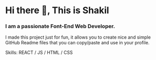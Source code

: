# Hi there 👋, This is Shakil
### I am a passionate Font-End Web Developer.
I made this project just for fun, it allows you to create nice and simple GitHub Readme files that you can copy/paste and use in your profile.

Skills:  REACT / JS / HTML / CSS








